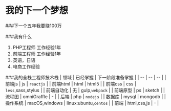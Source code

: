# 我的下一个梦想

###下一个五年我要赚100万

###我有什么
1. PHP工程师 工作经验1年
2. 前端工程师 工作经验1年
3. 英语，日语
4. 电商工作经验

###我的全栈工程师技术栈
| 领域 | 已经掌握 | 下一阶段准备掌握 | 
| -- | -- | -- |
| 前端js | js | `reactjs` |
| 前端html | html | html5 |
| 前端css | css | `less`,sass,stylus |
| 前端自动化 | 无 | gulp,`webpack` |
| 前端原型 | ps | sketch |
| 流程图 | omniGraffle | - |
| 后端 | php | `nodejs` |
| 数据库 | mysql | mongodb |
| 操作系统 | macOS,windows | linux:ubuntu,`centos` |
| 前端 | html,css,js | - |